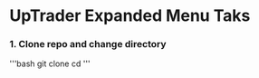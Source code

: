 # UpTrader Expanded Menu Taks
### 1. Clone repo and change directory 
'''bash
git clone <repo-url>
cd <repo-dir>
'''
